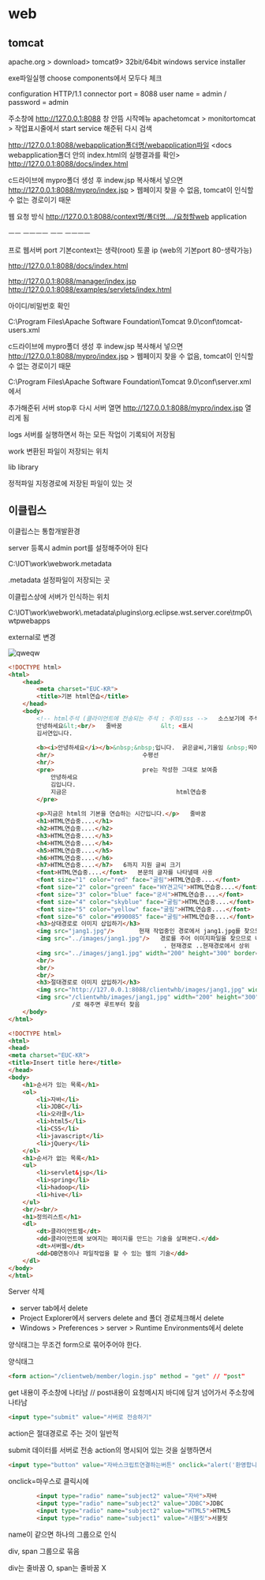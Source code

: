 # web

## tomcat

apache.org > download> tomcat9> 32bit/64bit windows service installer


exe파일실행 
choose components에서 모두다 체크

configuration
HTTP/1.1 connector port = 8088
user name = admin / password  = admin




주소창에
http://127.0.0.1:8088 창 안뜸
시작메뉴 apachetomcat > monitortomcat > 작업표시줄에서 start service
해준뒤 다시 검색

http://127.0.0.1:8088/webapplication폴더명/webapplication파일
<docs webapplication폴더 안의 index.html의 실행결과를 확인>
http://127.0.0.1:8088/docs/index.html

c드라이브에 mypro폴더 생성 후 indew.jsp 복사해서 넣으면
http://127.0.0.1:8088/mypro/index.jsp > 웹페이지 찾을 수 없음, tomcat이 인식할 수 없는 경로이기 때문



웹 요청 방식
http://127.0.0.1:8088/context명/폴더명..../요청할web application

ㅡㅡ    ㅡㅡㅡㅡ  ㅡㅡ  ㅡㅡㅡㅡ

프로     웹서버     port    기본context는 생략(root)
토콜       ip           (web의
                              기본port 80-생략가능)

http://127.0.0.1:8088/docs/index.html

http://127.0.0.1:8088/manager/index.jsp
http://127.0.0.1:8088/examples/servlets/index.html

아이디/비밀번호 확인

C:\Program Files\Apache Software Foundation\Tomcat 9.0\conf\tomcat-users.xml





c드라이브에 mypro폴더 생성 후 indew.jsp 복사해서 넣으면
http://127.0.0.1:8088/mypro/index.jsp > 웹페이지 찾을 수 없음, tomcat이 인식할 수 없는 경로이기 때문

C:\Program Files\Apache Software Foundation\Tomcat 9.0\conf\server.xml 에서

<Context docBase="c:\mypro" path="/mypro" reloadable="true" debug="0"/>

추가해준뒤 서버 stop후 다시 서버 열면 http://127.0.0.1:8088/mypro/index.jsp 열리게 됨

logs 서버를 실행하면서 하는 모든 작업이 기록되어 저장됨

work 변환된 파일이 저장되는 위치

lib library



정적파일 지정경로에 저장된 파일이 있는 것



## 이클립스

이클립스는 통합개발환경



server 등록시 admin port를 설정해주어야 된다

C:\IOT\work\webwork\.metadata

.metadata 설정파일이 저장되는 곳

이클립스상에 서버가 인식하는 위치

C:\IOT\work\webwork\\.metadata\plugins\org.eclipse.wst.server.core\tmp0\wtpwebapps



external로 변경

![qweqw](C:\Users\student\Desktop\qweqw.PNG)



```html
<!DOCTYPE html>
<html>
	<head>
		<meta charset="EUC-KR">
		<title>기본 html연습</title>
	</head>
	<body>
		<!-- html주석 (클라이언트에 전송되는 주석 : 주의)sss -->   소스보기에 주석이 뜸
		안녕하세요&lt;<br/>   줄바꿈           &lt; <표시
		김서연입니다.
        
        <b><i>안녕하세요</i></b>&nbsp;&nbsp;입니다.  굵은글씨,기울임 &nbsp;띄어쓰기2번쓰면2번
		<hr/>                         수평선
		<hr/>
		<pre>                         pre는 작성한 그대로 보여줌
			안녕하세요
			김입니다.
			지금은                               html연습중
		</pre>
        
		<p>지금은 html의 기본을 연습하는 시간입니다.</p>   줄바꿈
		<h1>HTML연습중....</h1>
		<h2>HTML연습중....</h2>
		<h3>HTML연습중....</h3>
		<h4>HTML연습중....</h4>
		<h5>HTML연습중....</h5>
		<h6>HTML연습중....</h6>
		<h7>HTML연습중....</h7>   6까지 지원 글씨 크기
		<font>HTML연습중....</font>   본문의 글자를 나타낼때 사용
        <font size="1" color="red" face="굴림">HTML연습중....</font>
		<font size="2" color="green" face="HY견고딕">HTML연습중....</font>
		<font size="3" color="blue" face="궁서">HTML연습중....</font>
		<font size="4" color="skyblue" face="굴림">HTML연습중....</font>
		<font size="5" color="yellow" face="굴림">HTML연습중....</font>
		<font size="6" color="#990085" face="굴림">HTML연습중....</font>
        <h3>상대경로로 이미지 삽입하기</h3>
		<img src="jang1.jpg"/>       현재 작업중인 경로에서 jang1.jpg를 찾으므로 안나옴
        <img src="../images/jang1.jpg"/>   경로를 주어 이미지파일을 찾으므로 나옴
        									. 현재경로 ..현재경로에서 상위
        <img src="../images/jang1.jpg" width="200" height="300" border="1" alt="멋진"/>
		<br/>
		<br/>
		<br/>
		<h3>절대경로로 이미지 삽입하기</h3>
		<img src="http://127.0.0.1:8088/clientwhb/images/jang1,jpg" width="200" height="300" >
		<img src="/clientwhb/images/jang1,jpg" width="200" height="300" >
                  /로 해주면 루트부터 찾음
	</body>
</html>
```



```html
<!DOCTYPE html>
<html>
<head>
<meta charset="EUC-KR">
<title>Insert title here</title>
</head>
<body>
	<h1>순서가 있는 목록</h1>
	<ol>
		<li>자바</li>
		<li>JDBC</li>
		<li>오라클</li>
		<li>html5</li>
		<li>CSS</li>
		<li>javascript</li>
		<li>jQuery</li>
	</ol>
	<h1>순서가 없는 목록</h1>
	<ul>
		<li>servlet&jsp</li>
		<li>spring</li>
		<li>hadoop</li>
		<li>hive</li>
	</ul>
	<br/><br/>
	<h1>정의리스트</h1>
	<dl>
		<dt>클라이언트웹</dt>
		<dd>클라이언트에 보여지는 페이지를 만드는 기술을 살펴본다.</dd>
		<dt>서버웹</dt>
		<dd>DB연동이나 파일작업을 할 수 있는 웹의 기술</dd>
	</dl>
</body>
</html>
```



Server 삭제

- server tab에서 delete
- Project Explorer에서 servers delete and 폴더 경로체크해서 delete
- Windows > Preferences > server > Runtime Environments에서 delete

양식태그는 무조건 form으로 묶어주어야 한다.



양식태그

```html
<form action="/clientweb/member/login.jsp" method = "get" // "post"
```

get 내용이 주소창에 나타남 // post내용이 요청메시지 바디에 담겨 넘어가서 주소창에 나타남

```html
<input type="submit" value="서버로 전송하기"
```

action은 절대경로로 주는 것이 일반적

submit 데이터를 서버로 전송 action의 명시되어 있는 것을 실행하면서

```html
<input type="button" value="자바스크립트연결하는버튼" onclick="alert('환영합니다.')"/>
```

onclick=마우스로 클릭시에

```html
		<input type="radio" name="subject2" value="자바">자바
		<input type="radio" name="subject2" value="JDBC">JDBC
		<input type="radio" name="subject2" value="HTML5">HTML5
		<input type="radio" name="subject1" value="서블릿">서블릿
```

name이 같으면 하나의 그룹으로 인식 



div, span 그룹으로 묶음

div는 줄바꿈 O, span는 줄바꿈 X